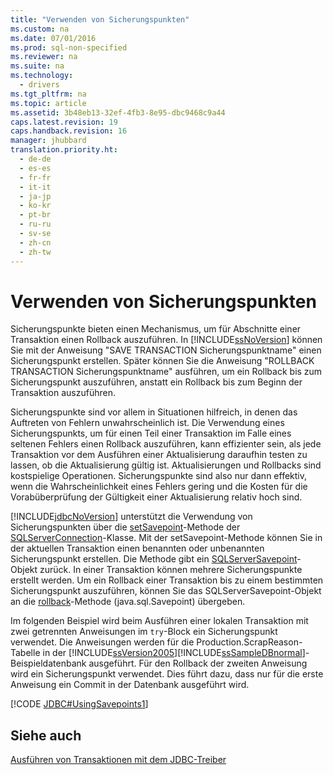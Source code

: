 ```yaml
---
title: "Verwenden von Sicherungspunkten"
ms.custom: na
ms.date: 07/01/2016
ms.prod: sql-non-specified
ms.reviewer: na
ms.suite: na
ms.technology: 
  - drivers
ms.tgt_pltfrm: na
ms.topic: article
ms.assetid: 3b48eb13-32ef-4fb3-8e95-dbc9468c9a44
caps.latest.revision: 19
caps.handback.revision: 16
manager: jhubbard
translation.priority.ht: 
  - de-de
  - es-es
  - fr-fr
  - it-it
  - ja-jp
  - ko-kr
  - pt-br
  - ru-ru
  - sv-se
  - zh-cn
  - zh-tw
---
```

# Verwenden von Sicherungspunkten
  Sicherungspunkte bieten einen Mechanismus, um für Abschnitte einer Transaktion einen Rollback auszuführen. In [!INCLUDE[ssNoVersion](../content/includes/ssNoVersion_md.md)] können Sie mit der Anweisung "SAVE TRANSACTION Sicherungspunktname" einen Sicherungspunkt erstellen. Später können Sie die Anweisung "ROLLBACK TRANSACTION Sicherungspunktname" ausführen, um ein Rollback bis zum Sicherungspunkt auszuführen, anstatt ein Rollback bis zum Beginn der Transaktion auszuführen.  
  
 Sicherungspunkte sind vor allem in Situationen hilfreich, in denen das Auftreten von Fehlern unwahrscheinlich ist. Die Verwendung eines Sicherungspunkts, um für einen Teil einer Transaktion im Falle eines seltenen Fehlers einen Rollback auszuführen, kann effizienter sein, als jede Transaktion vor dem Ausführen einer Aktualisierung daraufhin testen zu lassen, ob die Aktualisierung gültig ist. Aktualisierungen und Rollbacks sind kostspielige Operationen. Sicherungspunkte sind also nur dann effektiv, wenn die Wahrscheinlichkeit eines Fehlers gering und die Kosten für die Vorabüberprüfung der Gültigkeit einer Aktualisierung relativ hoch sind.  
  
 [!INCLUDE[jdbcNoVersion](../content/includes/jdbcNoVersion_md.md)] unterstützt die Verwendung von Sicherungspunkten über die [setSavepoint](../content/setSavepoint-Method--SQLServerConnection-.md)\-Methode der [SQLServerConnection](../content/SQLServerConnection-Class.md)\-Klasse. Mit der setSavepoint\-Methode können Sie in der aktuellen Transaktion einen benannten oder unbenannten Sicherungspunkt erstellen. Die Methode gibt ein [SQLServerSavepoint](../content/SQLServerSavepoint-Class.md)\-Objekt zurück. In einer Transaktion können mehrere Sicherungspunkte erstellt werden. Um ein Rollback einer Transaktion bis zu einem bestimmten Sicherungspunkt auszuführen, können Sie das SQLServerSavepoint\-Objekt an die [rollback](../content/rollback-Method--java.sql.Savepoint-.md)\-Methode \(java.sql.Savepoint\) übergeben.  
  
 Im folgenden Beispiel wird beim Ausführen einer lokalen Transaktion mit zwei getrennten Anweisungen im `try`\-Block ein Sicherungspunkt verwendet. Die Anweisungen werden für die Production.ScrapReason\-Tabelle in der [!INCLUDE[ssVersion2005](../content/includes/ssVersion2005_md.md)][!INCLUDE[ssSampleDBnormal](../content/includes/ssSampleDBnormal_md.md)]\-Beispieldatenbank ausgeführt. Für den Rollback der zweiten Anweisung wird ein Sicherungspunkt verwendet. Dies führt dazu, dass nur für die erste Anweisung ein Commit in der Datenbank ausgeführt wird.  
  
 [!CODE [JDBC#UsingSavepoints1](../CodeSnippet/SQLDrivers/jdbc#usingsavepoints1)]  
  
## Siehe auch  
 [Ausführen von Transaktionen mit dem JDBC-Treiber](../content/Performing-Transactions-with-the-JDBC-Driver.md)  
  
  